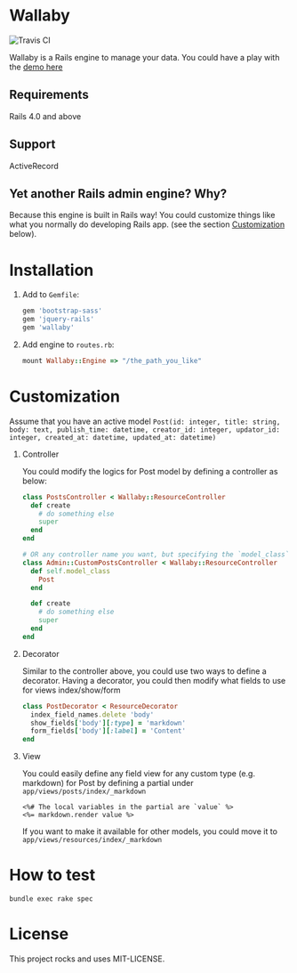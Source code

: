 # Wallaby

![Travis CI](https://travis-ci.org/reinteractive-open/wallaby.svg)

Wallaby is a Rails engine to manage your data. You could have a play with the [demo here](https://wallaby-demo.herokuapp.com/admin/)

## Requirements
Rails 4.0 and above

## Support
ActiveRecord

## Yet another Rails admin engine? Why?
Because this engine is built in Rails way! You could customize things like what you normally do developing Rails app. (see the section [Customization](#customization) below).

# Installation

1. Add to `Gemfile`:

    ```ruby
    gem 'bootstrap-sass'
    gem 'jquery-rails'
    gem 'wallaby'
    ```

2. Add engine to `routes.rb`:

    ```ruby
    mount Wallaby::Engine => "/the_path_you_like"
    ```

# Customization

Assume that you have an active model `Post(id: integer, title: string, body: text, publish_time: datetime, creator_id: integer, updator_id: integer, created_at: datetime, updated_at: datetime)`

1. Controller

    You could modify the logics for Post model by defining a controller as below:

    ```ruby
    class PostsController < Wallaby::ResourceController
      def create
        # do something else
        super
      end
    end

    # OR any controller name you want, but specifying the `model_class`
    class Admin::CustomPostsController < Wallaby::ResourceController
      def self.model_class
        Post
      end

      def create
        # do something else
        super
      end
    end
    ```

2. Decorator

    Similar to the controller above, you could use two ways to define a decorator.
    Having a decorator, you could then modify what fields to use for views index/show/form

    ```ruby
    class PostDecorator < ResourceDecorator
      index_field_names.delete 'body'
      show_fields['body'][:type] = 'markdown'
      form_fields['body'][:label] = 'Content'
    end
    ```

3. View

    You could easily define any field view for any custom type (e.g. markdown) for Post by defining a partial under `app/views/posts/index/_markdown`

    ```erb
    <%# The local variables in the partial are `value` %>
    <%= markdown.render value %>
    ```

    If you want to make it available for other models, you could move it to `app/views/resources/index/_markdown`

# How to test

```
bundle exec rake spec
```

# License
This project rocks and uses MIT-LICENSE.
